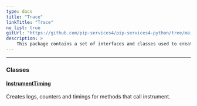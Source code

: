 ```yaml
---
type: docs
title: "Trace"
linkTitle: "Trace"
no_list: true
gitUrl: "https://github.com/pip-services4/pip-services4-python/tree/main/pip-services4-rpc-python"
description: >
    This package contains a set of interfaces and classes used to create services and handle their operations.
---
```

---

<div class="module-body"> 

### Classes

#### [InstrumentTiming](instrument_timing)
Creates logs, counters and timings for methods that call instrument.

</div>

